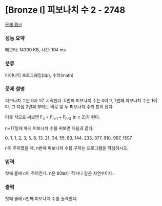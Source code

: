 # [Bronze I] 피보나치 수 2 - 2748

[문제 링크](https://www.acmicpc.net/problem/2748)

### 성능 요약

메모리: 14300 KB, 시간: 104 ms

### 분류

다이나믹 프로그래밍(dp), 수학(math)

### 문제 설명

<p>피보나치 수는 0과 1로 시작한다. 0번째 피보나치 수는 0이고, 1번째 피보나치 수는 1이다. 그 다음 2번째 부터는 바로 앞 두 피보나치 수의 합이 된다.</p>

<p>이를 식으로 써보면 F<sub>n</sub> = F<sub>n-1</sub> + F<sub>n-2</sub> (n ≥ 2)가 된다.</p>

<p>n=17일때 까지 피보나치 수를 써보면 다음과 같다.</p>

<p>0, 1, 1, 2, 3, 5, 8, 13, 21, 34, 55, 89, 144, 233, 377, 610, 987, 1597</p>

<p>n이 주어졌을 때, n번째 피보나치 수를 구하는 프로그램을 작성하시오.</p>

### 입력

 <p>첫째 줄에 n이 주어진다. n은 90보다 작거나 같은 자연수이다.</p>

### 출력

 <p>첫째 줄에 n번째 피보나치 수를 출력한다.</p>
